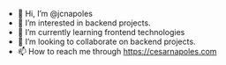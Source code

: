 - 👋 Hi, I’m @jcnapoles
- 👀 I’m interested in backend projects.
- 🌱 I’m currently learning frontend technologies
- 💞️ I’m looking to collaborate on backend projects.
- 📫 How to reach me through https://cesarnapoles.com

<!---
jcnapoles/jcnapoles is a ✨ special ✨ repository because its `README.md` (this file) appears on your GitHub profile.
You can click the Preview link to take a look at your changes.
--->
